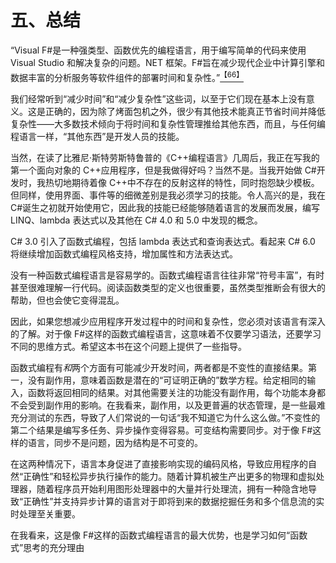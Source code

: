 # 五、总结

“Visual F#是一种强类型、函数优先的编程语言，用于编写简单的代码来使用 Visual Studio 和解决复杂的问题。NET 框架。F#旨在减少现代企业中计算引擎和数据丰富的分析服务等软件组件的部署时间和复杂性。”[<sup>【66】</sup>](IFP_0010.htm#_ftn66)

我们经常听到“减少时间”和“减少复杂性”这些词，以至于它们现在基本上没有意义。这是正确的，因为除了烤面包机之外，很少有其他技术能真正节省时间并降低复杂性——大多数技术倾向于将时间和复杂性管理推给其他东西，而且，与任何编程语言一样，“其他东西”是开发人员的技能。

当然，在读了比雅尼·斯特劳斯特鲁普的《C++编程语言》几周后，我正在写我的第一个面向对象的 C++应用程序，但是我做得好吗？当然不是。当我开始做 C#开发时，我热切地期待着像 C++中不存在的反射这样的特性，同时抱怨缺少模板。但同样，使用界面、事件等的细微差别是我必须学习的技能。令人高兴的是，我在 C#诞生之初就开始使用它，因此我的技能已经能够随着语言的发展而发展，编写 LINQ、lambda 表达式以及其他在 C# 4.0 和 5.0 中发现的概念。

C# 3.0 引入了函数式编程，包括 lambda 表达式和查询表达式。看起来 C# 6.0 将继续增加函数式编程风格支持，增加属性和方法表达式。

没有一种函数式编程语言是容易学的。函数式编程语言往往非常“符号丰富”，有时甚至很难理解一行代码。阅读函数类型的定义也很重要，虽然类型推断会有很大的帮助，但也会使它变得混乱。

因此，如果您想减少应用程序开发过程中的时间和复杂性，您必须对该语言有深入的了解。对于像 F#这样的函数式编程语言，这意味着不仅要学习语法，还要学习不同的思维方式。希望这本书在这个问题上提供了一些指导。

函数式编程有*和*两个方面有可能减少开发时间，两者都是不变性的直接结果。第一，没有副作用，意味着函数是潜在的“可证明正确的”数学方程。给定相同的输入，函数将返回相同的结果。对其他需要关注的功能没有副作用，每个功能本身都不会受到副作用的影响。在我看来，副作用，以及更普遍的状态管理，是一些最难充分测试的东西，导致了人们常说的一句话“我不知道它为什么这么做。”不变性的第二个结果是编写多任务、异步操作变得容易。可变结构需要同步。对于像 F#这样的语言，同步不是问题，因为结构是不可变的。

在这两种情况下，语言本身促进了直接影响实现的编码风格，导致应用程序的自然“正确性”和轻松异步执行操作的能力。随着计算机被生产出更多的物理和虚拟处理器，随着程序员开始利用图形处理器中的大量并行处理流，拥有一种隐含地导致“正确性”并支持异步计算的语言对于即将到来的数据挖掘任务和多个信息流的实时处理至关重要。

在我看来，这是像 F#这样的函数式编程语言的最大优势，也是学习如何“函数式”思考的充分理由